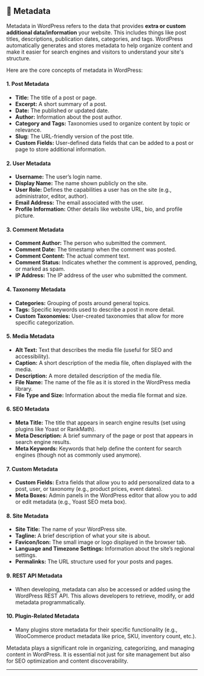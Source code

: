 ## 📌 Metadata

Metadata in WordPress refers to the data that provides **extra or custom additional data/information** your website. This includes things like post titles, descriptions, publication dates, categories, and tags. WordPress automatically generates and stores metadata to help organize content and make it easier for search engines and visitors to understand your site's structure. 

Here are the core concepts of metadata in WordPress:

#### 1. Post Metadata
   - **Title:** The title of a post or page.
   - **Excerpt:** A short summary of a post.
   - **Date:** The published or updated date.
   - **Author:** Information about the post author.
   - **Category and Tags:** Taxonomies used to organize content by topic or relevance.
   - **Slug:** The URL-friendly version of the post title.
   - **Custom Fields:** User-defined data fields that can be added to a post or page to store additional information.

#### 2. User Metadata
   - **Username:** The user’s login name.
   - **Display Name:** The name shown publicly on the site.
   - **User Role:** Defines the capabilities a user has on the site (e.g., administrator, editor, author).
   - **Email Address:** The email associated with the user.
   - **Profile Information:** Other details like website URL, bio, and profile picture.

#### 3. Comment Metadata
   - **Comment Author:** The person who submitted the comment.
   - **Comment Date:** The timestamp when the comment was posted.
   - **Comment Content:** The actual comment text.
   - **Comment Status:** Indicates whether the comment is approved, pending, or marked as spam.
   - **IP Address:** The IP address of the user who submitted the comment.

#### 4. Taxonomy Metadata
   - **Categories:** Grouping of posts around general topics.
   - **Tags:** Specific keywords used to describe a post in more detail.
   - **Custom Taxonomies:** User-created taxonomies that allow for more specific categorization.

#### 5. Media Metadata
   - **Alt Text:** Text that describes the media file (useful for SEO and accessibility).
   - **Caption:** A short description of the media file, often displayed with the media.
   - **Description:** A more detailed description of the media file.
   - **File Name:** The name of the file as it is stored in the WordPress media library.
   - **File Type and Size:** Information about the media file format and size.

#### 6. SEO Metadata
   - **Meta Title:** The title that appears in search engine results (set using plugins like Yoast or RankMath).
   - **Meta Description:** A brief summary of the page or post that appears in search engine results.
   - **Meta Keywords:** Keywords that help define the content for search engines (though not as commonly used anymore).

#### 7. Custom Metadata
   - **Custom Fields:** Extra fields that allow you to add personalized data to a post, user, or taxonomy (e.g., product prices, event dates).
   - **Meta Boxes:** Admin panels in the WordPress editor that allow you to add or edit metadata (e.g., Yoast SEO meta box).

#### 8. Site Metadata
   - **Site Title:** The name of your WordPress site.
   - **Tagline:** A brief description of what your site is about.
   - **Favicon/Icon:** The small image or logo displayed in the browser tab.
   - **Language and Timezone Settings:** Information about the site’s regional settings.
   - **Permalinks:** The URL structure used for your posts and pages.

#### 9. REST API Metadata
   - When developing, metadata can also be accessed or added using the WordPress REST API. This allows developers to retrieve, modify, or add metadata programmatically.

#### 10. Plugin-Related Metadata
   - Many plugins store metadata for their specific functionality (e.g., WooCommerce product metadata like price, SKU, inventory count, etc.).

Metadata plays a significant role in organizing, categorizing, and managing content in WordPress. It is essential not just for site management but also for SEO optimization and content discoverability.

---